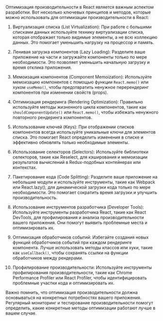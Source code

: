 Оптимизация производительности в React является важным аспектом разработки. Вот несколько ключевых принципов и методов, которые можно использовать для оптимизации производительности в React:

1. Виртуализация списка (List Virtualization): При работе с большими списками данных используйте технику виртуализации списка, которая отображает только видимые элементы, а не всю коллекцию данных. Это помогает уменьшить нагрузку на процессор и память.

2. Ленивая загрузка компонентов (Lazy Loading): Разделите ваше приложение на части и загружайте компоненты только по мере необходимости. Это позволяет уменьшить начальную загрузку и время отклика приложения.

3. Мемоизация компонентов (Component Memoization): Используйте мемоизацию компонентов с помощью функции `React.memo()` или хуком `useMemo()`, чтобы предотвратить ненужное перерендеринг компонентов при изменении свойств (props).

4. Оптимизация рендеринга (Rendering Optimization): Правильно используйте методы жизненного цикла компонентов, такие как `shouldComponentUpdate()` или `React.memo()`, чтобы избежать ненужного повторного рендеринга компонентов.

5. Использование ключей (Keys): При отображении списков компонентов всегда используйте уникальные ключи для элементов списка. Это помогает React определить изменения в списке и эффективно обновлять только необходимые элементы.

6. Использование селекторов (Selectors): Используйте библиотеки селекторов, такие как Reselect, для кэширования и мемоизации результатов вычислений в Redux-подобных контейнерах или контекстах.

7. Пакетирование кода (Code Splitting): Разделите ваше приложение на небольшие модули и используйте инструменты, такие как Webpack или React.lazy(), для динамической загрузки кода только по мере необходимости. Это помогает сократить время загрузки и улучшить производительность.

8. Использование инструментов разработчика (Developer Tools): Используйте инструменты разработчика React, такие как React DevTools, для профилирования и анализа производительности вашего приложения. Они помогут выявить проблемные места и оптимизировать их.

9. Оптимизация обработчиков событий: Избегайте создания новых функций обработчиков событий при каждом рендеринге компонента. Лучше использовать методы классов или хуки, такие как `useCallback()`, чтобы сохранять ссылки на функции обработчиков между рендерами.

10. Профилирование производительности: Используйте инструменты профилирования производительности, такие как Chrome Performance Profiler или React Profiler, чтобы идентифицировать проблемные участки кода и оптимизировать их.

Важно помнить, что оптимизация производительности должна основываться на конкретных потребностях вашего приложения. Регулярный мониторинг и тестирование производительности помогут определить, какие конкретные методы оптимизации работают лучше в вашем случае.